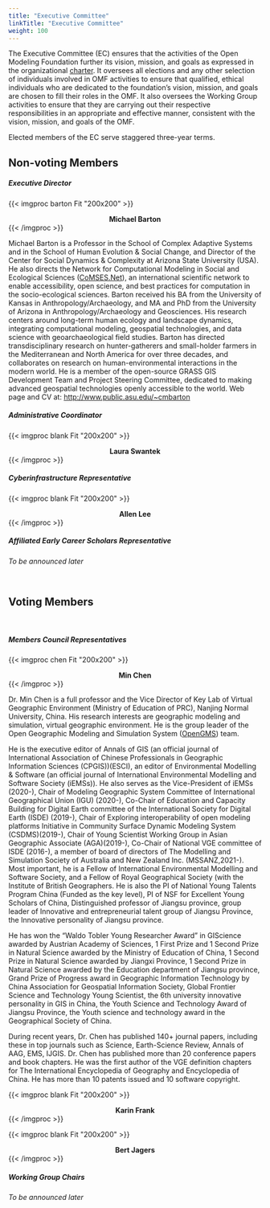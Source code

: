 ```yaml
---
title: "Executive Committee"
linkTitle: "Executive Committee"
weight: 100
---
```


The Executive Committee (EC) ensures that the activities of the Open Modeling Foundation further its vision, mission, and goals as expressed in the organizational [charter](https://openmodelingfoundation.github.io/governance/charter/#executive-committee). It oversees all elections and any other selection of individuals involved in OMF activities to ensure that qualified, ethical individuals who are dedicated to the foundation’s vision, mission, and goals are chosen to fill their roles in the OMF. It also oversees the Working Group activities to ensure that they are carrying out their respective responsibilities in an appropriate and effective manner, consistent with the vision, mission, and goals of the OMF.

Elected members of the EC serve staggered three-year terms.

## Non-voting Members

##### __Executive Director__

<div class="card-deck">

{{< imgproc barton Fit "200x200" >}}
<center><strong>Michael Barton</strong></center>
{{< /imgproc >}}

<div class="card mb-4 border-0">
<p> Michael Barton is a Professor in the School of Complex Adaptive Systems and in the School of Human Evolution & Social Change, and Director of the Center for Social Dynamics & Complexity at Arizona State University (USA). He also directs the Network for Computational Modeling in Social and Ecological Sciences (<a href="https://comses.net">CoMSES.Net</a>), an international scientific network to enable accessibility, open science, and best practices for computation in the socio-ecological sciences. Barton received his BA from the University of Kansas in Anthropology/Archaeology, and MA and PhD from the University of Arizona in Anthropology/Archaeology and Geosciences. His research centers around long-term human ecology and landscape dynamics, integrating computational modeling, geospatial technologies, and data science with geoarchaeological field studies. Barton has directed transdisciplinary research on hunter-gatherers and small-holder farmers in the Mediterranean and North America for over three decades, and collaborates on research on human-environmental interactions in the modern world. He is a member of the open-source GRASS GIS Development Team and Project Steering Committee, dedicated to making advanced geospatial technologies openly accessible to the world. Web page and CV at: <a href="http://www.public.asu.edu/~cmbarton"> http://www.public.asu.edu/~cmbarton <a/> </p>
</div>

</div>

##### __Administrative Coordinator__
<div class="card-deck">

{{< imgproc blank Fit "200x200" >}}
<center><strong>Laura Swantek</strong></center>
{{< /imgproc >}}

<div class="card mb-4 border-0">
<p> </p>
</div>

</div>

##### __Cyberinfrastructure Representative__
<div class="card-deck">

{{< imgproc blank Fit "200x200" >}}
<center><strong>Allen Lee</strong></center>
{{< /imgproc >}}

<div class="card mb-4 border-0">
<p> </p>
</div>

</div>

##### __Affiliated Early Career Scholars Representative__
_To be announced later_

<br>

## Voting Members
<br>

##### __Members Council Representatives__
<div class="card-deck">

{{< imgproc chen Fit "200x200" >}}
<center><strong>Min Chen</strong></center>
{{< /imgproc >}}

<div class="card mb-4 border-0">
<p> Dr. Min Chen is a full professor and the Vice Director of Key Lab of Virtual Geographic Environment (Ministry of Education of PRC), Nanjing Normal University, China. His research interests are geographic modeling and simulation, virtual geographic environment. He is the group leader of the Open Geographic Modeling and Simulation System (<a href="http://geomodeling.njnu.edu.cn/">OpenGMS</a>) team.

He is the executive editor of Annals of GIS (an official journal of International Association of Chinese Professionals in Geographic Information Sciences (CPGIS))(ESCI), an editor of Environmental Modelling & Software (an official journal of International Environmental Modelling and Software Society (iEMSs)). He also serves as the Vice-President of iEMSs (2020-), Chair of Modeling Geographic System Committee of International Geographical Union (IGU) (2020-), Co-Chair of Education and Capacity Building for Digital Earth committee of the International Society for Digital Earth (ISDE) (2019-), Chair of Exploring interoperability of open modeling platforms Initiative in Community Surface Dynamic Modeling System (CSDMS)(2019-), Chair of Young Scientist Working Group in Asian Geographic Associate (AGA)(2019-), Co-Chair of National VGE committee of ISDE (2016-), a member of board of directors of The Modelling and Simulation Society of Australia and New Zealand Inc. (MSSANZ,2021-). Most important, he is a Fellow of International Environmental Modelling and Software Society, and a Fellow of Royal Geographical Society (with the Institute of British Geographers. He is also the PI of National Young Talents Program China (Funded as the key level), PI of NSF for Excellent Young Scholars of China, Distinguished professor of Jiangsu province, group leader of Innovative and entrepreneurial talent group of Jiangsu Province, the Innovative personality of Jiangsu province.

He has won the “Waldo Tobler Young Researcher Award” in GIScience awarded by Austrian Academy of Sciences, 1 First Prize and 1 Second Prize in Natural Science awarded by the Ministry of Education of China, 1 Second Prize in Natural Science awarded by Jiangxi Province, 1 Second Prize in Natural Science awarded by the Education department of Jiangsu province, Grand Prize of Progress award in Geographic Information Technology by China Association for Geospatial Information Society,  Global Frontier Science and Technology Young Scientist, the 6th university innovative personality in GIS in China, the Youth Science and Technology Award of Jiangsu Province, the Youth science and technology award in the Geographical Society of China.


During recent years, Dr. Chen has published 140+ journal papers, including these in top journals such as Science, Earth-Science Review, Annals of AAG, EMS, IJGIS. Dr. Chen has published more than 20 conference papers and book chapters. He was the first author of the VGE definition chapters for The International Encyclopedia of Geography and Encyclopedia of China. He has more than 10 patents issued and 10 software copyright.
</div>

</div>

<div class="card-deck">

{{< imgproc blank Fit "200x200" >}}
<center><strong>Karin Frank</strong></center>
{{< /imgproc >}}

<div class="card mb-4 border-0">
<p> </p>
</div>

</div>

<div class="card-deck">

{{< imgproc blank Fit "200x200" >}}
<center><strong>Bert Jagers</strong></center>
{{< /imgproc >}}

<div class="card mb-4 border-0">
<p> </p>
</div>

</div>

##### __Working Group Chairs__
_To be announced later_
